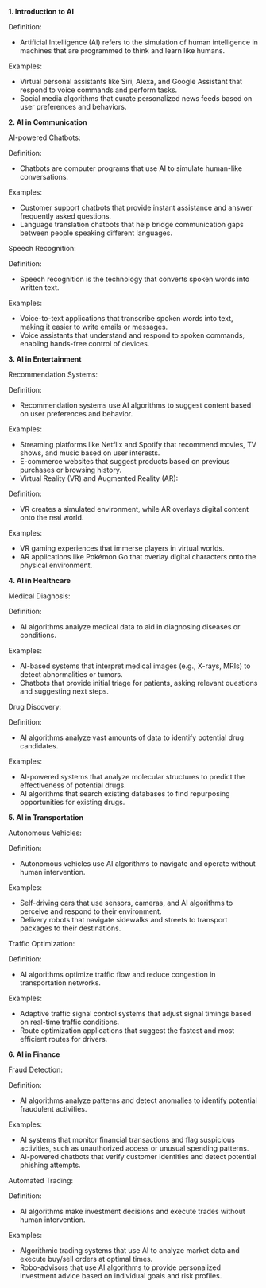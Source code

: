 **1. Introduction to AI**

Definition:

- Artificial Intelligence (AI) refers to the simulation of human intelligence in machines that are programmed to think and learn like humans.

Examples:

- Virtual personal assistants like Siri, Alexa, and Google Assistant that respond to voice commands and perform tasks.
- Social media algorithms that curate personalized news feeds based on user preferences and behaviors.

**2. AI in Communication**

AI-powered Chatbots:

Definition:

- Chatbots are computer programs that use AI to simulate human-like conversations.

Examples:

- Customer support chatbots that provide instant assistance and answer frequently asked questions.
- Language translation chatbots that help bridge communication gaps between people speaking different languages.

Speech Recognition:

Definition:

- Speech recognition is the technology that converts spoken words into written text.

Examples:

- Voice-to-text applications that transcribe spoken words into text, making it easier to write emails or messages.
- Voice assistants that understand and respond to spoken commands, enabling hands-free control of devices.

**3. AI in Entertainment**

Recommendation Systems:

Definition:

- Recommendation systems use AI algorithms to suggest content based on user preferences and behavior.

Examples:

- Streaming platforms like Netflix and Spotify that recommend movies, TV shows, and music based on user interests.
- E-commerce websites that suggest products based on previous purchases or browsing history.
- Virtual Reality (VR) and Augmented Reality (AR):

Definition:

- VR creates a simulated environment, while AR overlays digital content onto the real world.

Examples:

- VR gaming experiences that immerse players in virtual worlds.
- AR applications like Pokémon Go that overlay digital characters onto the physical environment.

**4. AI in Healthcare**

Medical Diagnosis:

Definition:

- AI algorithms analyze medical data to aid in diagnosing diseases or conditions.

Examples:

- AI-based systems that interpret medical images (e.g., X-rays, MRIs) to detect abnormalities or tumors.
- Chatbots that provide initial triage for patients, asking relevant questions and suggesting next steps.

Drug Discovery:

Definition:

- AI algorithms analyze vast amounts of data to identify potential drug candidates.

Examples:

- AI-powered systems that analyze molecular structures to predict the effectiveness of potential drugs.
- AI algorithms that search existing databases to find repurposing opportunities for existing drugs.

**5. AI in Transportation**

Autonomous Vehicles:

Definition:

- Autonomous vehicles use AI algorithms to navigate and operate without human intervention.

Examples:

- Self-driving cars that use sensors, cameras, and AI algorithms to perceive and respond to their environment.
- Delivery robots that navigate sidewalks and streets to transport packages to their destinations.

Traffic Optimization:

Definition:

- AI algorithms optimize traffic flow and reduce congestion in transportation networks.

Examples:

- Adaptive traffic signal control systems that adjust signal timings based on real-time traffic conditions.
- Route optimization applications that suggest the fastest and most efficient routes for drivers.

**6. AI in Finance**

Fraud Detection:

Definition:

- AI algorithms analyze patterns and detect anomalies to identify potential fraudulent activities.

Examples:

- AI systems that monitor financial transactions and flag suspicious activities, such as unauthorized access or unusual spending patterns.
- AI-powered chatbots that verify customer identities and detect potential phishing attempts.

Automated Trading:

Definition:

- AI algorithms make investment decisions and execute trades without human intervention.

Examples:

- Algorithmic trading systems that use AI to analyze market data and execute buy/sell orders at optimal times.
- Robo-advisors that use AI algorithms to provide personalized investment advice based on individual goals and risk profiles.
